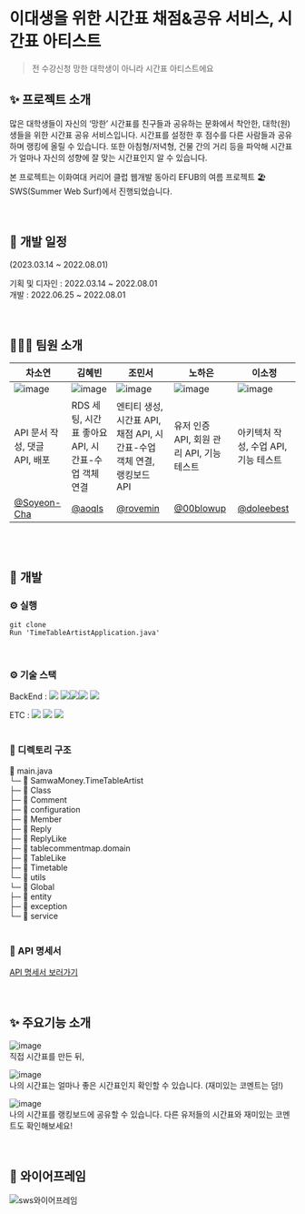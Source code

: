 # 이대생을 위한 시간표 채점&공유 서비스, 시간표 아티스트
>전 수강신청 망한 대학생이 아니라 시간표 아티스트에요

## ✨ 프로젝트 소개  
많은 대학생들이 자신의 ‘망한’ 시간표를 친구들과 공유하는 문화에서 착안한, 대학(원)생들을 위한 시간표 공유 서비스입니다. 시간표를 설정한 후 점수를 다른 사람들과 공유하며 랭킹에 올릴 수 있습니다. 또한 아침형/저녁형, 건물 간의 거리 등을 파악해 시간표가 얼마나 자신의 성향에 잘 맞는 시간표인지 알 수 있습니다.  

본 프로젝트는 이화여대 커리어 클럽 웹개발 동아리 EFUB의 여름 프로젝트 🏖SWS(Summer Web Surf)에서 진행되었습니다.  
<br/> <br/>


## 📅 개발 일정  
(2023.03.14 ~ 2022.08.01)  

기획 및 디자인 : 2022.03.14 ~ 2022.08.01  
개발 : 2022.06.25 ~ 2022.08.01  
<br/> <br/>


## 👩🏻‍💻 팀원 소개
|차소연|김혜빈|조민서|노하은|이소정|
|-------|-------|-------|-------|-------|
|![image](https://github.com/SamwaMoney/Timetable-Artist-back/assets/90204371/dbd8a130-9650-4ebc-baf5-64601a3c470f)|![image](https://github.com/SamwaMoney/Timetable-Artist-back/assets/90204371/0d4edf5a-d822-4f58-8e90-02556f7a761e)|![image](https://github.com/SamwaMoney/Timetable-Artist-back/assets/90204371/bb267609-0675-4854-8b54-9250fafdc330)|![image](https://github.com/SamwaMoney/Timetable-Artist-back/assets/90204371/7f3d6a41-0036-4e2b-be9f-5b7b2436093b)|![image](https://github.com/SamwaMoney/Timetable-Artist-back/assets/90204371/dbd2252f-8a72-4001-8d15-af3de19b4b9f)|
|API 문서 작성, 댓글 API, 배포|RDS 세팅, 시간표 좋아요 API, 시간표-수업 객체 연결|엔티티 생성, 시간표 API, 채점 API, 시간표-수업 객체 연결, 랭킹보드 API|유저 인증 API, 회원 관리 API, 기능 테스트|아키텍처 작성, 수업 API, 기능 테스트| 
|[@Soyeon-Cha](https://github.com/Soyeon-Cha)|[@aoqls](https://github.com/aoqlsdl)|[@rovemin](https://github.com/rovemin)|[@00blowup](https://github.com/00blowup)|[@doleebest](https://github.com/doleebest)|  

<br/> <br/>
## 🔨 개발

### ⚙ 실행
```
git clone
Run 'TimeTableArtistApplication.java'
```
<br/>

### ⚙ 기술 스택   
BackEnd : <img src="https://img.shields.io/badge/JAVA-007396?style=for-the-badge&logo=java&logoColor=white">
<img src="https://img.shields.io/badge/Spring-6DB33F?style=for-the-badge&logo=Spring&logoColor=white"><img src="https://img.shields.io/badge/mysql-4479A1?style=for-the-badge&logo=mysql&logoColor=white"><img src="https://img.shields.io/badge/gradle-02303A?style=for-the-badge&logo=gradle&logoColor=white">
<img src="https://img.shields.io/badge/docker-2496ED?style=for-the-badge&logo=docker&logoColor=white">  

ETC : <img src="https://img.shields.io/badge/aws-232F3E?style=for-the-badge&logo=amazon-aws&logoColor=white">
<img src="https://img.shields.io/badge/github-181717?style=for-the-badge&logo=github&logoColor=white">
<img src="https://img.shields.io/badge/git-F05032?style=for-the-badge&logo=git&logoColor=white">
<br/> <br/>


### 📁 디렉토리 구조
📂 main.java  
└─ 📂 SamwaMoney.TimeTableArtist  
    ├─ 📂 Class  
    ├─ 📂 Comment  
    ├─ 📂 configuration  
    ├─ 📂 Member  
    ├─ 📂 Reply  
    ├─ 📂 ReplyLike  
    ├─ 📂 tablecommentmap.domain  
    ├─ 📂 TableLike  
    ├─ 📂 Timetable  
    └─ 📂 utils  
└─ 📂 Global  
    ├─ 📂 entity  
    ├─ 📂 exception  
    └─ 📂 service    
<br/>

### 📁 API 명세서
[API 명세서 보러가기](https://www.notion.so/efub/7e4579a752c644a9be9d06e87eb8f1fc?v=451697bb988e49d884664e23687ff2f6&pvs=4)  
<br/> <br/>


## ✨ 주요기능 소개 
![image](https://github.com/SamwaMoney/Timetable-Artist-back/assets/90204371/189dcc83-47a6-4393-b1c1-f266a8e1f50d)    
직접 시간표를 만든 뒤,  

![image](https://github.com/SamwaMoney/Timetable-Artist-back/assets/90204371/72461b1f-13ca-4a42-b222-10370afc3d64)  
나의 시간표는 얼마나 좋은 시간표인지 확인할 수 있습니다. (재미있는 코멘트는 덤!)  

![image](https://github.com/SamwaMoney/Timetable-Artist-back/assets/90204371/9729b44d-d0a8-488f-828b-d67ccea9b8c3)  
나의 시간표를 랭킹보드에 공유할 수 있습니다. 다른 유저들의 시간표와 재미있는 코멘트도 확인해보세요!     
<br/> <br/>


## 📲 와이어프레임    
![sws와이어프레임](https://github.com/SamwaMoney/Timetable-Artist-back/assets/90204371/47b0a2cb-b9bf-435c-bbb2-308a49924a86)
